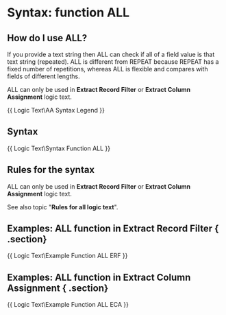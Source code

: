 # Syntax: function ALL

## How do I use ALL? 

If you provide a text string then ALL can check if all of a field value is that text string \(repeated\). ALL is different from REPEAT because REPEAT has a fixed number of repetitions, whereas ALL is flexible and compares with fields of different lengths.

ALL can only be used in **Extract Record Filter** or **Extract Column Assignment** logic text.

{{ Logic Text\AA Syntax Legend }}

## Syntax 

{{ Logic Text\Syntax Function ALL }}

## Rules for the syntax 

ALL can only be used in **Extract Record Filter** or **Extract Column Assignment** logic text.

See also topic "**Rules for all logic text**".

## Examples: ALL function in Extract Record Filter { .section}

{{ Logic Text\Example Function ALL ERF }}

## Examples: ALL function in Extract Column Assignment { .section}

{{ Logic Text\Example Function ALL ECA }}



